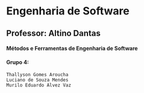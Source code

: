 # Engenharia de Software 
## Professor: Altino Dantas
#### Métodos e Ferramentas de Engenharia de Software
#### Grupo 4: 
    Thallyson Gomes Aroucha
    Luciano de Souza Mendes
    Murilo Eduardo Alvez Vaz
